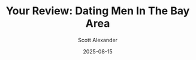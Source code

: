 ---
layout: podcast
title: "Your Review: Dating Men In The Bay Area"
author: Scott Alexander
description: https://www.astralcodexten.com/p/your-review-dating-men-in-the-bay
date: 2025-08-15
length: 21145755
duration: 5286
guid: your-review-dating-men-in-the-bay
---